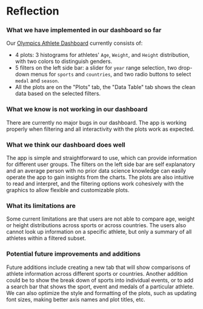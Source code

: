 # Reflection

### What we have implemented in our dashboard so far

Our [Olympics Athlete Dashboard](https://olympic-athletes-dash.herokuapp.com/) currently consists of:
* 4 plots: 3 histograms for athletes' `Age`, `Weight`, and `Height` distribution, with two colors to distinguish genders.
* 5 filters on the left side bar: a slider for `year` range selection, two drop-down menus for `sports` and `countries`, and two radio buttons to select `medal` and `season`.
* All the plots are on the "Plots" tab, the "Data Table" tab shows the clean data based on the selected filters. 

### What we know is not working in our dashboard

There are currently no major bugs in our dashboard. The app is working properly when filtering and all interactivity with the plots work as expected. 

### What we think our dashboard does well

The app is simple and straightforward to use, which can provide information for different user groups. The filters on the left side bar are self explanatory and an average person with no prior data science knowledge can easily operate the app to gain insights from the charts. The plots are also intuitive to read and interpret, and the filtering options work cohesively with the graphics to allow flexible and customizable plots.

### What its limitations are

Some current limitations are that users are not able to compare age, weight or height distributions across sports or across countries. The users also cannot look up information on a specific athlete, but only a summary of all athletes within a filtered subset.

### Potential future improvements and additions

Future additions include creating a new tab that will show comparisons of athlete information across different sports or countries. Another addition could be to show the break down of sports into individual events, or to add a search bar that shows the sport, event and medals of a particular athlete. We can also optimize the style and formatting of the plots, such as updating font sizes, making better axis names and plot titles, etc.

